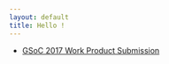 ```yaml
---
layout: default
title: Hello !
---
```


<ul>
 <li>
  <a role="button" href="/GSoC2017" class="btn btn-success btn-lg">GSoC 2017 Work Product Submission</a>
 </li>
</ul>

